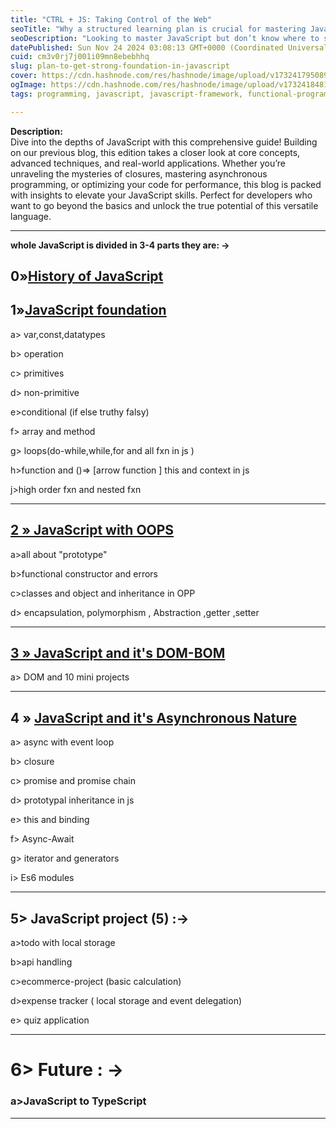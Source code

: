 ```yaml
---
title: "CTRL + JS: Taking Control of the Web"
seoTitle: "Why a structured learning plan is crucial for mastering JavaScript."
seoDescription: "Looking to master JavaScript but don’t know where to start? This 30-day JavaScript learning plan is your ultimate guide to becoming proficient in one of the"
datePublished: Sun Nov 24 2024 03:08:13 GMT+0000 (Coordinated Universal Time)
cuid: cm3v0rj7j001i09mn8ebebhhq
slug: plan-to-get-strong-foundation-in-javascript
cover: https://cdn.hashnode.com/res/hashnode/image/upload/v1732417950897/a89851b3-0690-4476-a4de-62f479537024.jpeg
ogImage: https://cdn.hashnode.com/res/hashnode/image/upload/v1732418481146/d87c600e-d6cc-48a8-8ce5-4f507f7fcc62.jpeg
tags: programming, javascript, javascript-framework, functional-programming

---
```


**Description:**  
Dive into the depths of JavaScript with this comprehensive guide! Building on our previous blog, this edition takes a closer look at core concepts, advanced techniques, and real-world applications. Whether you’re unraveling the mysteries of closures, mastering asynchronous programming, or optimizing your code for performance, this blog is packed with insights to elevate your JavaScript skills. Perfect for developers who want to go beyond the basics and unlock the true potential of this versatile language.

---

**whole JavaScript is divided in 3-4 parts they are: →**

## 0»[History of JavaScript](https://the-os-coder.hashnode.dev/javascript-the-wild-story-of-the-webs-favorite-superhero)

## 1»[JavaScript foundation](https://the-os-coder.hashnode.dev/javascript-basics-mastering-variables-loops-and-arrays-for-beginners)

a&gt; var,const,datatypes

b&gt; operation

c&gt; primitives

d&gt; non-primitive

e&gt;conditional (if else truthy falsy)

f&gt; array and method

g&gt; loops(do-while,while,for and all fxn in js )

h&gt;function and ()=&gt; \[arrow function \] this and context in js

j&gt;high order fxn and nested fxn

---

## [2 » JavaScript with OOPS](https://the-os-coder.hashnode.dev/mastering-javascript-oop-a-comprehensive-guide-to-object-oriented-programming)

a&gt;all about "prototype"

b&gt;functional constructor and errors

c&gt;classes and object and inheritance in OPP

d&gt; encapsulation, polymorphism , Abstraction ,getter ,setter

---

## [3 » JavaScript and it's DOM-BOM](https://the-os-coder.hashnode.dev/mastering-bom-and-dom-in-javascript-10-practical-exercises)

a&gt; DOM and 10 mini projects

---

## 4 » [JavaScript and it's Asynchronous Nature](https://the-os-coder.hashnode.dev/mastering-async-javascript-a-comprehensive-guide-to-promises-callbacks-and-asyncawait)

a&gt; async with event loop

b&gt; closure

c&gt; promise and promise chain

d&gt; prototypal inheritance in js

e&gt; this and binding

f&gt; Async-Await

g&gt; iterator and generators

i&gt; Es6 modules

---

## 5&gt; JavaScript project (5) :→

a&gt;todo with local storage

b&gt;api handling

c&gt;ecommerce-project (basic calculation)

d&gt;expense tracker ( local storage and event delegation)

e&gt; quiz application

---

# 6&gt; Future : →

### **a&gt;JavaScript to TypeScript**

---